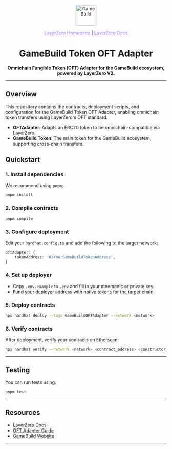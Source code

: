 <p align="center">
  <img alt="GameBuild" width="64" height="64" src="logo.svg"/>
</p>

<p align="center">
  <a href="https://layerzero.network" style="color: #a77dff">LayerZero Homepage</a> | <a href="https://docs.layerzero.network/" style="color: #a77dff">LayerZero Docs</a>
</p>

<h1 align="center">GameBuild Token OFT Adapter</h1>

<p align="center">
  <b>Omnichain Fungible Token (OFT) Adapter for the GameBuild ecosystem, powered by LayerZero V2.</b>
</p>

---

## Overview

This repository contains the contracts, deployment scripts, and configuration for the GameBuild Token OFT Adapter, enabling omnichain token transfers using LayerZero's OFT standard.

- **OFTAdapter**: Adapts an ERC20 token to be omnichain-compatible via LayerZero.
- **GameBuild Token**: The main token for the GameBuild ecosystem, supporting cross-chain transfers.

## Quickstart

### 1. Install dependencies

We recommend using `pnpm`:

```bash
pnpm install
```

### 2. Compile contracts

```bash
pnpm compile
```

### 3. Configure deployment

Edit your `hardhat.config.ts` and add the following to the target network:

```typescript
oftAdapter: {
    tokenAddress: '0xYourGameBuildTokenAddress',
}
```

### 4. Set up deployer

- Copy `.env.example` to `.env` and fill in your mnemonic or private key.
- Fund your deployer address with native tokens for the target chain.

### 5. Deploy contracts

```bash
npx hardhat deploy --tags GameBuildOFTAdapter --network <network>
```

### 6. Verify contracts

After deployment, verify your contracts on Etherscan:

```bash
npx hardhat verify --network <network> <contract_address> <constructor_args>
```

---

## Testing

You can run tests using:

```bash
pnpm test
```

---

## Resources

- [LayerZero Docs](https://docs.layerzero.network/)
- [OFT Adapter Guide](https://docs.layerzero.network/v2/developers/evm/oft/adapter)
- [GameBuild Website](https://game.build) 

---